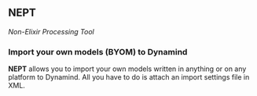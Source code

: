 ## NEPT
*Non-Elixir Processing Tool*

### Import your own models (BYOM) to Dynamind
**NEPT** allows you to import your own models written in anything or on any platform to Dynamind. All you have to do is attach an import settings file in XML. 
